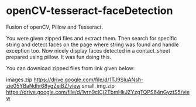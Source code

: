 # openCV-tesseract-faceDetection
Fusion of openCV, Pillow and Tesseract.

You were given zipped files and extract them. Then search for specific string and detect faces on the page where string was found and handle exception too.
Now nicely display faces detected in a contact_sheet prepared using pillow.
It was fun doing this.

You can download zipped files from link given below:

images.zip
https://drive.google.com/file/d/1TJ9SluANsh-zie05YBaNdhr68ygZeiBZ/view
small_img.zip
https://drive.google.com/file/d/1vrn9clCj2TbmHkJZYzgTQPS64nGyztS5/view
